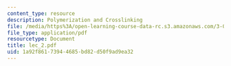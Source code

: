 ```yaml
---
content_type: resource
description: Polymerization and Crosslinking
file: /media/https%3A/open-learning-course-data-rc.s3.amazonaws.com/3-064-polymer-engineering-fall-2003/1a92f86173944685bd82d50f9ad9ea32_lec_2.pdf
file_type: application/pdf
resourcetype: Document
title: lec_2.pdf
uid: 1a92f861-7394-4685-bd82-d50f9ad9ea32
---
```

